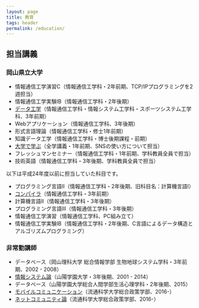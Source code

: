```yaml
---
layout: page
title: 教育
tags: header
permalink: /education/
---
```

## 担当講義

### 岡山県立大学

- 情報通信工学演習C（情報通信工学科・2年前期、TCP/IPプログラミングを2週担当）
- 情報通信工学実験IB（情報通信工学科・2年後期）
- [データ工学](/opu-dataengineering/)（情報通信工学科・情報システム工学科・スポーツシステム工学科、3年前期）
- Webアプリケーション（情報通信工学科、3年後期）
- 形式言語理論（情報通信工学科・修士1年前期）
- 知識データ工学（情報通信工学科・博士後期課程・前期）
- [大学で学ぶ](/opu-sns/)（全学講義・1年前期、SNSの使い方について担当）
- フレッシュマンセミナー（情報通信工学科・1年前期、学科教員全員で担当）
- 技術英語（情報通信工学科・3年後期、学科教員全員で担当）

以下は平成24年度以前に担当していた科目です。

- プログラミング言語II（情報通信工学科・2年後期、旧科目名：計算機言語I）
- [コンパイラ](/opu-compiler/)（情報通信工学科・3年前期）
- 計算機言語II（情報通信工学科・3年後期）
- プログラミング言語III（情報通信工学科・3年後期）
- 情報通信工学演習（情報通信工学科、PC組み立て）
- 情報通信工学実験IB（情報通信工学科・2年後期、C言語によるデータ構造とアルゴリズムプログラミング）

### 非常勤講師

- データベース（岡山理科大学 総合情報学部 生物地球システム学科・3年前期、2002 - 2008）
- [情報システム論](/sguc-infosystems/)（山陽学園大学・3年後期、2001 - 2014）
- データベース（山陽学園大学総合人間学部生活心理学科・2年後期、2015）
- [モバイルコミュニケーション](/umds-mobilecommunication/)（流通科学大学総合政策学部、2016-）
- [ネットコミュニティ論](/umds-netcommunity/)（流通科学大学総合政策学部、2016-）
